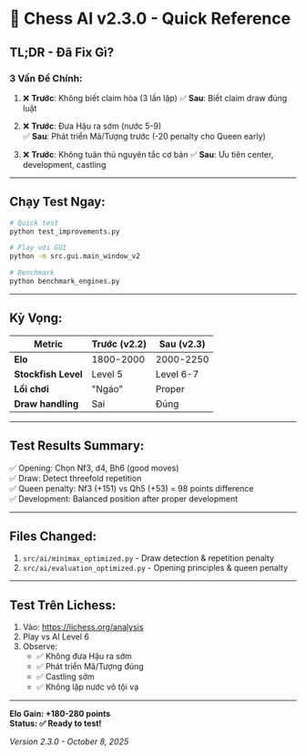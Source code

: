 # 🚀 Chess AI v2.3.0 - Quick Reference

## TL;DR - Đã Fix Gì?

### 3 Vấn Đề Chính:

1. ❌ **Trước**: Không biết claim hòa (3 lần lặp)
   ✅ **Sau**: Biết claim draw đúng luật

2. ❌ **Trước**: Đưa Hậu ra sớm (nước 5-9)  
   ✅ **Sau**: Phát triển Mã/Tượng trước (-20 penalty cho Queen early)

3. ❌ **Trước**: Không tuân thủ nguyên tắc cơ bản
   ✅ **Sau**: Ưu tiên center, development, castling

---

## Chạy Test Ngay:

```bash
# Quick test
python test_improvements.py

# Play với GUI
python -m src.gui.main_window_v2

# Benchmark
python benchmark_engines.py
```

---

## Kỳ Vọng:

| Metric              | Trước (v2.2) | Sau (v2.3) |
| ------------------- | ------------ | ---------- |
| **Elo**             | 1800-2000    | 2000-2250  |
| **Stockfish Level** | Level 5      | Level 6-7  |
| **Lối chơi**        | "Ngáo"       | Proper     |
| **Draw handling**   | Sai          | Đúng       |

---

## Test Results Summary:

✅ Opening: Chọn Nf3, d4, Bh6 (good moves)  
✅ Draw: Detect threefold repetition  
✅ Queen penalty: Nf3 (+151) vs Qh5 (+53) = 98 points difference  
✅ Development: Balanced position after proper development

---

## Files Changed:

1. `src/ai/minimax_optimized.py` - Draw detection & repetition penalty
2. `src/ai/evaluation_optimized.py` - Opening principles & queen penalty

---

## Test Trên Lichess:

1. Vào: https://lichess.org/analysis
2. Play vs AI Level 6
3. Observe:
   - ✅ Không đưa Hậu ra sớm
   - ✅ Phát triển Mã/Tượng đúng
   - ✅ Castling sớm
   - ✅ Không lặp nước vô tội vạ

---

**Elo Gain: +180-280 points**  
**Status: ✅ Ready to test!**

_Version 2.3.0 - October 8, 2025_
